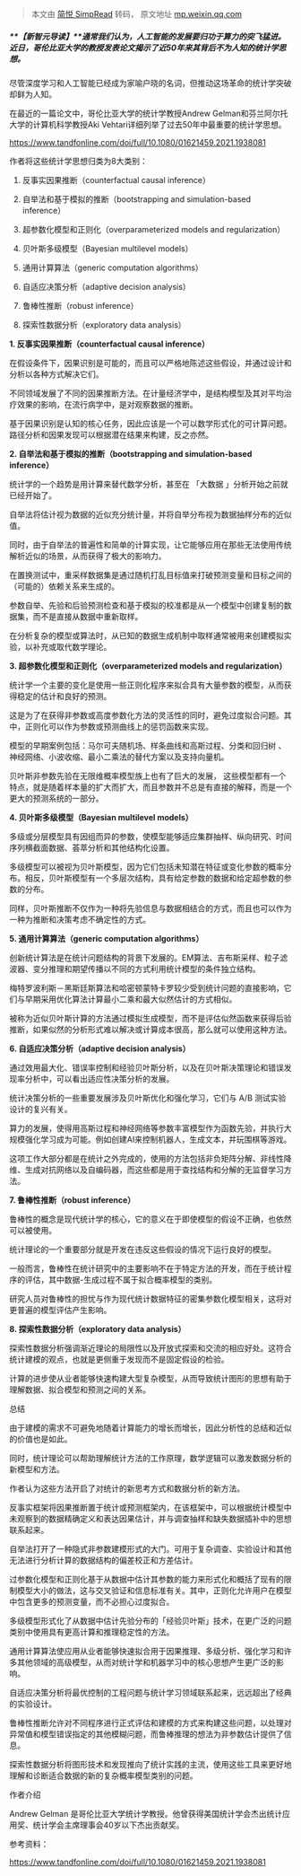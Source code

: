 > 本文由 [简悦 SimpRead](http://ksria.com/simpread/) 转码， 原文地址 [mp.weixin.qq.com](https://mp.weixin.qq.com/s?__biz=MzA4MjYwMTc5Nw==&mid=2648954176&idx=2&sn=aa63527b6e186e8d33ecf99c5a7fbeed&chksm=8794476ab0e3ce7c5a059d57c873b5f2d77c6a9dfc536539075d1f8b251f3664783d75eabd68&mpshare=1&scene=1&srcid=0709DC5QmFsOSSVF0yylBXxS&sharer_sharetime=1625813223395&sharer_shareid=7fece245937ac96f04f0fb8e1311fff1#rd)

##### **【新智元导读】**通常我们认为，人工智能的发展要归功于算力的突飞猛进。近日，哥伦比亚大学的教授发表论文揭示了近50年来其背后不为人知的统计学思想。

尽管深度学习和人工智能已经成为家喻户晓的名词，但推动这场革命的统计学突破却鲜为人知。

在最近的一篇论文中，哥伦比亚大学的统计学教授Andrew Gelman和芬兰阿尔托大学的计算机科学教授Aki Vehtari详细列举了过去50年中最重要的统计学思想。

https://www.tandfonline.com/doi/full/10.1080/01621459.2021.1938081  

作者将这些统计学思想归类为8大类别：

1.  反事实因果推断（counterfactual causal inference）
    
2.  自举法和基于模拟的推断（bootstrapping and simulation-based inference）
    
3.  超参数化模型和正则化（overparameterized models and regularization）
    
4.  贝叶斯多级模型（Bayesian multilevel models）
    
5.  通用计算算法（generic computation algorithms）
    
6.  自适应决策分析（adaptive decision analysis）
    
7.  鲁棒性推断（robust inference）
    
8.  探索性数据分析（exploratory data analysis）
    

**1. 反事实因果推断（counterfactual causal inference）**

在假设条件下，因果识别是可能的，而且可以严格地陈述这些假设，并通过设计和分析以各种方式解决它们。

不同领域发展了不同的因果推断方法。在计量经济学中，是结构模型及其对平均治疗效果的影响，在流行病学中，是对观察数据的推断。

基于因果识别是认知的核心任务，因此应该是一个可以数学形式化的可计算问题。路径分析和因果发现可以根据潜在结果来构建，反之亦然。

**2. 自举法和基于模拟的推断（bootstrapping and simulation-based inference）**

统计学的一个趋势是用计算来替代数学分析，甚至在 「大数据 」分析开始之前就已经开始了。

自举法将估计视为数据的近似充分统计量，并将自举分布视为数据抽样分布的近似值。

同时，由于自举法的普遍性和简单的计算实现，让它能够应用在那些无法使用传统解析近似的场景，从而获得了极大的影响力。

在置换测试中，重采样数据集是通过随机打乱目标值来打破预测变量和目标之间的（可能的）依赖关系来生成的。

参数自举、先验和后验预测检查和基于模拟的校准都是从一个模型中创建复制的数据集，而不是直接从数据中重新取样。

在分析复杂的模型或算法时，从已知的数据生成机制中取样通常被用来创建模拟实验，以补充或取代数学理论。

**3. 超参数化模型和正则化（overparameterized models and regularization）**

统计学一个主要的变化是使用一些正则化程序来拟合具有大量参数的模型，从而获得稳定的估计和良好的预测。

这是为了在获得非参数或高度参数化方法的灵活性的同时，避免过度拟合问题。其中，正则化可以作为参数或预测曲线上的惩罚函数来实现。

模型的早期案例包括：马尔可夫随机场、样条曲线和高斯过程、分类和回归树 、神经网络、小波收缩、最小二乘法的替代方案以及支持向量机。

贝叶斯非参数先验在无限维概率模型族上也有了巨大的发展， 这些模型都有一个特点，就是随着样本量的扩大而扩大，而且参数并不总是有直接的解释，而是一个更大的预测系统的一部分。

**4. 贝叶斯多级模型（Bayesian multilevel models）**

多级或分层模型具有因组而异的参数，使模型能够适应集群抽样、纵向研究、时间序列横截面数据、荟萃分析和其他结构化设置。

多级模型可以被视为贝叶斯模型，因为它们包括未知潜在特征或变化参数的概率分布。相反，贝叶斯模型有一个多层次结构，具有给定参数的数据和给定超参数的参数的分布。

同样，贝叶斯推断不仅作为一种将先验信息与数据相结合的方式，而且也可以作为一种为推断和决策考虑不确定性的方式。

**5. 通用计算算法（generic computation algorithms）**

创新统计算法是在统计问题结构的背景下发展的。EM算法、吉布斯采样、粒子滤波器、变分推理和期望传播以不同的方式利用统计模型的条件独立结构。

梅特罗波利斯－黑斯廷斯算法和哈密顿蒙特卡罗较少受到统计问题的直接影响，它们与早期采用优化算法计算最小二乘和最大似然估计的方式相似。

被称为近似贝叶斯计算的方法通过模拟生成模型，而不是评估似然函数来获得后验推断，如果似然的分析形式难以解决或计算成本很高，那么就可以使用这种方法。

**6. 自适应决策分析（adaptive decision analysis）**

通过效用最大化、错误率控制和经验贝叶斯分析，以及在贝叶斯决策理论和错误发现率分析中，可以看出适应性决策分析的发展。

统计决策分析的一些重要发展涉及贝叶斯优化和强化学习，它们与 A/B 测试实验设计的复兴有关。

算力的发展，使得用高斯过程和神经网络等参数丰富模型作为函数先验，并执行大规模强化学习成为可能。例如创建AI来控制机器人，生成文本，并玩围棋等游戏。

这项工作大部分都是在统计之外完成的，使用的方法包括非负矩阵分解、非线性降维、生成对抗网络以及自编码器，而这些都是用于查找结构和分解的无监督学习方法。

**7. 鲁棒性推断（robust inference）**

鲁棒性的概念是现代统计学的核心，它的意义在于即使模型的假设不正确，也依然可以被使用。

统计理论的一个重要部分就是开发在违反这些假设的情况下运行良好的模型。

一般而言，鲁棒性在统计研究中的主要影响不在于特定方法的开发，而在于统计程序的评估，其中数据-生成过程不属于拟合概率模型的类别。

研究人员对鲁棒性的担忧与作为现代统计数据特征的密集参数化模型相关，这将对更普遍的模型评估产生影响。

**8. 探索性数据分析（exploratory data analysis）**

探索性数据分析强调渐近理论的局限性以及开放式探索和交流的相应好处。这符合统计建模的观点，也就是更侧重于发现而不是固定假设的检验。

计算的进步使从业者能够快速构建大型复杂模型，从而导致统计图形的思想有助于理解数据、拟合模型和预测之间的关系。

总结  

由于建模的需求不可避免地随着计算能力的增长而增长，因此分析性的总结和近似的价值也是如此。

同时，统计理论可以帮助理解统计方法的工作原理，数学逻辑可以激发数据分析的新模型和方法。

作者认为这些方法开启了对统计的新思考方式和数据分析的新方法。

反事实框架将因果推断置于统计或预测框架内，在该框架中，可以根据统计模型中未观察到的数据精确定义和表达因果估计，并与调查抽样和缺失数据插补中的思想联系起来。

自举法打开了一种隐式非参数建模形式的大门。可用于复杂调查、实验设计和其他无法进行分析计算的数据结构的偏差校正和方差估计。

过参数化模型和正则化基于从数据中估计其参数的能力来形式化和概括了现有的限制模型大小的做法，这与交叉验证和信息标准有关。其中，正则化允许用户在模型中包含更多的预测变量，而不必担心过度拟合。

多级模型形式化了从数据中估计先验分布的「经验贝叶斯」技术，在更广泛的问题类别中使用具有更高计算和推理稳定性的方法。

通用计算算法使应用从业者能够快速拟合用于因果推理、多级分析、强化学习和许多其他领域的高级模型，从而对统计学和机器学习中的核心思想产生更广泛的影响。

自适应决策分析将最优控制的工程问题与统计学习领域联系起来，远远超出了经典的实验设计。

鲁棒性推断允许对不同程序进行正式评估和建模的方式来构建这些问题，以处理对异常值和模型错误指定的其他模糊问题，而鲁棒推理的想法为非参数估计提供了信息。

探索性数据分析将图形技术和发现推向了统计实践的主流，使用这些工具来更好地理解和诊断适合数据的新的复杂概率模型类别的问题。

作者介绍

  

Andrew Gelman 是哥伦比亚大学统计学教授。他曾获得美国统计学会杰出统计应用奖、统计学会主席理事会40岁以下杰出贡献奖。

参考资料：

https://www.tandfonline.com/doi/full/10.1080/01621459.2021.1938081